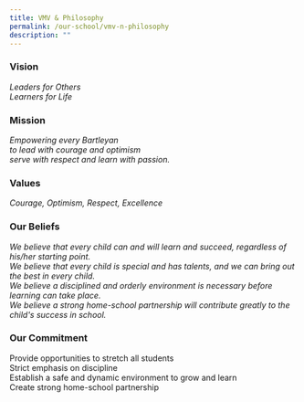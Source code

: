 ```yaml
---
title: VMV & Philosophy
permalink: /our-school/vmv-n-philosophy
description: ""
---
```

### Vision

*Leaders for Others <br> Learners for Life*

### Mission

*Empowering every Bartleyan <br> to lead with courage and optimism <br> serve with respect and  learn with passion.*

### Values

*Courage, Optimism, Respect, Excellence*

### Our Beliefs

*We believe that every child can and will learn and succeed, regardless of his/her starting point. <br> We believe that every child is special and has talents, and we can bring out the best in every child. <br> We believe a disciplined and orderly environment is necessary before learning can take place. <br> We believe a strong home-school partnership will contribute greatly to the child's success in school.*

### Our Commitment

Provide opportunities to stretch all students <br> Strict emphasis on discipline <br> Establish a safe and dynamic environment to grow and learn <Br> Create strong home-school partnership